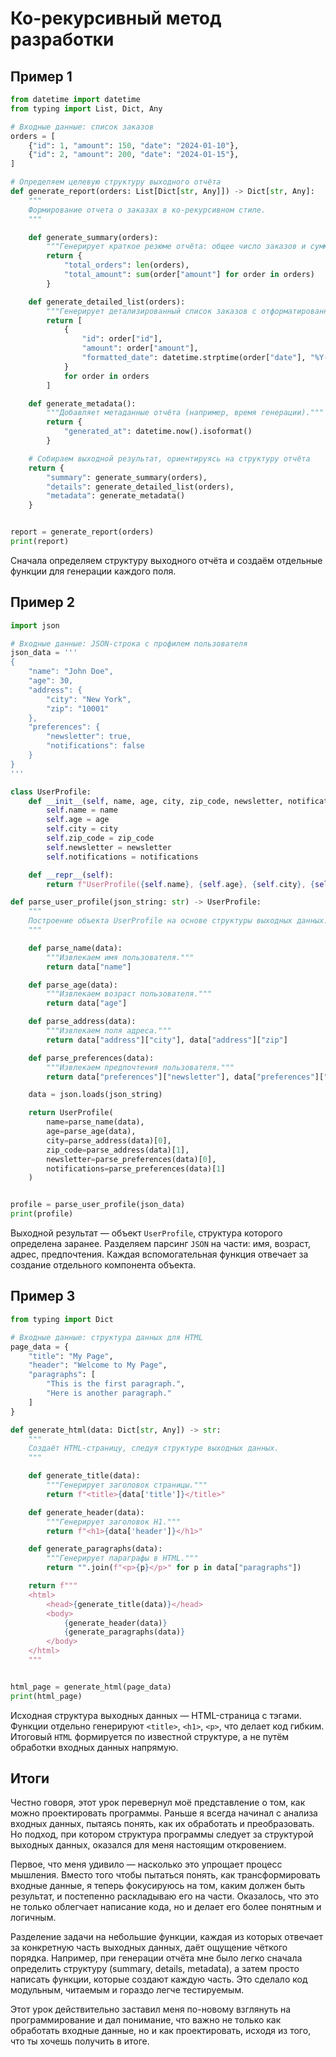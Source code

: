 # Ко-рекурсивный метод разработки

## Пример 1

```python
from datetime import datetime
from typing import List, Dict, Any

# Входные данные: список заказов
orders = [
    {"id": 1, "amount": 150, "date": "2024-01-10"},
    {"id": 2, "amount": 200, "date": "2024-01-15"},
]

# Определяем целевую структуру выходного отчёта
def generate_report(orders: List[Dict[str, Any]]) -> Dict[str, Any]:
    """
    Формирование отчета о заказах в ко-рекурсивном стиле.
    """

    def generate_summary(orders):
        """Генерирует краткое резюме отчёта: общее число заказов и сумму."""
        return {
            "total_orders": len(orders),
            "total_amount": sum(order["amount"] for order in orders)
        }

    def generate_detailed_list(orders):
        """Генерирует детализированный список заказов с отформатированными датами."""
        return [
            {
                "id": order["id"],
                "amount": order["amount"],
                "formatted_date": datetime.strptime(order["date"], "%Y-%m-%d").strftime("%d-%m-%Y")
            }
            for order in orders
        ]

    def generate_metadata():
        """Добавляет метаданные отчёта (например, время генерации)."""
        return {
            "generated_at": datetime.now().isoformat()
        }

    # Собираем выходной результат, ориентируясь на структуру отчёта
    return {
        "summary": generate_summary(orders),
        "details": generate_detailed_list(orders),
        "metadata": generate_metadata()
    }


report = generate_report(orders)
print(report)
```

Cначала определяем структуру выходного отчёта и создаём отдельные функции для генерации каждого поля.

## Пример 2

```python
import json

# Входные данные: JSON-строка с профилем пользователя
json_data = '''
{
    "name": "John Doe",
    "age": 30,
    "address": {
        "city": "New York",
        "zip": "10001"
    },
    "preferences": {
        "newsletter": true,
        "notifications": false
    }
}
'''

class UserProfile:
    def __init__(self, name, age, city, zip_code, newsletter, notifications):
        self.name = name
        self.age = age
        self.city = city
        self.zip_code = zip_code
        self.newsletter = newsletter
        self.notifications = notifications

    def __repr__(self):
        return f"UserProfile({self.name}, {self.age}, {self.city}, {self.zip_code}, {self.newsletter}, {self.notifications})"

def parse_user_profile(json_string: str) -> UserProfile:
    """
    Построение объекта UserProfile на основе структуры выходных данных.
    """

    def parse_name(data):
        """Извлекаем имя пользователя."""
        return data["name"]

    def parse_age(data):
        """Извлекаем возраст пользователя."""
        return data["age"]

    def parse_address(data):
        """Извлекаем поля адреса."""
        return data["address"]["city"], data["address"]["zip"]

    def parse_preferences(data):
        """Извлекаем предпочтения пользователя."""
        return data["preferences"]["newsletter"], data["preferences"]["notifications"]

    data = json.loads(json_string)

    return UserProfile(
        name=parse_name(data),
        age=parse_age(data),
        city=parse_address(data)[0],
        zip_code=parse_address(data)[1],
        newsletter=parse_preferences(data)[0],
        notifications=parse_preferences(data)[1]
    )


profile = parse_user_profile(json_data)
print(profile)
```

Выходной результат — объект `UserProfile`, структура которого определена заранее.
Разделяем парсинг `JSON` на части: имя, возраст, адрес, предпочтения.
Каждая вспомогательная функция отвечает за создание отдельного компонента объекта.

## Пример 3

```python
from typing import Dict

# Входные данные: структура данных для HTML
page_data = {
    "title": "My Page",
    "header": "Welcome to My Page",
    "paragraphs": [
        "This is the first paragraph.",
        "Here is another paragraph."
    ]
}

def generate_html(data: Dict[str, Any]) -> str:
    """
    Создаёт HTML-страницу, следуя структуре выходных данных.
    """

    def generate_title(data):
        """Генерирует заголовок страницы."""
        return f"<title>{data['title']}</title>"

    def generate_header(data):
        """Генерирует заголовок H1."""
        return f"<h1>{data['header']}</h1>"

    def generate_paragraphs(data):
        """Генерирует параграфы в HTML."""
        return "".join(f"<p>{p}</p>" for p in data["paragraphs"])

    return f"""
    <html>
        <head>{generate_title(data)}</head>
        <body>
            {generate_header(data)}
            {generate_paragraphs(data)}
        </body>
    </html>
    """


html_page = generate_html(page_data)
print(html_page)
```

Исходная структура выходных данных — HTML-страница с тэгами.
Функции отдельно генерируют `<title>`, `<h1>`, `<p>`, что делает код гибким.
Итоговый `HTML` формируется по известной структуре, а не путём обработки входных данных напрямую.

## Итоги

Честно говоря, этот урок перевернул моё представление о том, как можно проектировать программы. Раньше я всегда начинал с анализа входных данных, пытаясь понять, как их обработать и преобразовать. Но подход, при котором структура программы следует за структурой выходных данных, оказался для меня настоящим откровением.  

Первое, что меня удивило — насколько это упрощает процесс мышления. Вместо того чтобы пытаться понять, как трансформировать входные данные, я теперь фокусируюсь на том, каким должен быть результат, и постепенно раскладываю его на части. Оказалось, что это не только облегчает написание кода, но и делает его более понятным и логичным.  

Разделение задачи на небольшие функции, каждая из которых отвечает за конкретную часть выходных данных, даёт ощущение чёткого порядка.
Например, при генерации отчёта мне было легко сначала определить структуру (summary, details, metadata), а затем просто написать функции, которые создают каждую часть. Это сделало код модульным, читаемым и гораздо легче тестируемым.  

Этот урок действительно заставил меня по-новому взглянуть на программирование и дал понимание, что важно не только как обработать входные данные, но и как проектировать, исходя из того, что ты хочешь получить в итоге.